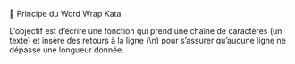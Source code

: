 📌 Principe du Word Wrap Kata

L’objectif est d’écrire une fonction qui prend une chaîne de caractères (un texte) et insère des retours à la ligne (\n) pour s’assurer qu’aucune ligne ne dépasse une longueur donnée.